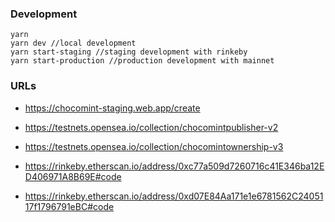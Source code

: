 ### Development

```
yarn
yarn dev //local development
yarn start-staging //staging development with rinkeby
yarn start-production //production development with mainnet
```

### URLs

- https://chocomint-staging.web.app/create

- https://testnets.opensea.io/collection/chocomintpublisher-v2
- https://testnets.opensea.io/collection/chocomintownership-v3

- https://rinkeby.etherscan.io/address/0xc77a509d7260716c41E346ba12ED406971A8B69E#code
- https://rinkeby.etherscan.io/address/0xd07E84Aa171e1e6781562C2405117f1796791eBC#code
